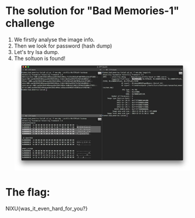 # The solution for "Bad Memories-1" challenge 

1. We firstly analyse the image info.
2. Then we look for password (hash dump)
3. Let's try lsa dump.
4. The soltuon is found!
![The resulting screen](Unknown)

# The flag:
NIXU{was_it_even_hard_for_you?}


